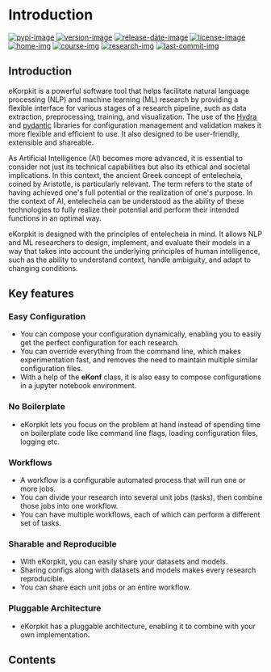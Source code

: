 # Introduction

[![pypi-image]][pypi-url]
[![version-image]][release-url]
[![release-date-image]][release-url]
[![license-image]][license-url]
[![home-img]][home-url]
[![course-img]][course-url]
[![research-img]][research-url]
[![last-commit-img]][last-commit-url]

[pypi-image]: https://badge.fury.io/py/ekorpkit.svg
[pypi-url]: https://pypi.org/project/ekorpkit
[license-image]: https://img.shields.io/github/license/entelecheia/ekorpkit
[license-url]: https://github.com/entelecheia/ekorpkit/blob/main/LICENSE
[version-image]: https://img.shields.io/github/v/release/entelecheia/ekorpkit?sort=semver
[release-date-image]: https://img.shields.io/github/release-date/entelecheia/ekorpkit
[release-url]: https://github.com/entelecheia/ekorpkit/releases

[home-img]: https://img.shields.io/badge/home-entelecheia.me-blue
[home-url]: https://entelecheia.me
[course-img]: https://img.shields.io/badge/course-entelecheia.ai-blue
[course-url]: https://course.entelecheia.ai
[research-img]: https://img.shields.io/badge/research-entelecheia.ai-blue
[research-url]: https://research.entelecheia.ai
[linkedin-img]: https://img.shields.io/badge/LinkedIn-blue?logo=linkedin
[linkedin-url]: https://www.linkedin.com/in/entelecheia/
[last-commit-img]: https://img.shields.io/github/last-commit/entelecheia/lecture?label=last%20update
[last-commit-url]: https://github.com/entelecheia/lecture

## Introduction

eKorpkit is a powerful software tool that helps facilitate natural language processing (NLP) and machine learning (ML) research by providing a flexible interface for various stages of a research pipeline, such as data extraction, preprocessing, training, and visualization. The use of the [Hydra](https://hydra.cc/) and [pydantic](https://pydantic-docs.helpmanual.io) libraries for configuration management and validation makes it more flexible and efficient to use. It also designed to be user-friendly, extensible and shareable.

As Artificial Intelligence (AI) becomes more advanced, it is essential to consider not just its technical capabilities but also its ethical and societal implications. In this context, the ancient Greek concept of entelecheia, coined by Aristotle, is particularly relevant. The term refers to the state of having achieved one's full potential or the realization of one's purpose. In the context of AI, entelecheia can be understood as the ability of these technologies to fully realize their potential and perform their intended functions in an optimal way.

eKorpkit is designed with the principles of entelecheia in mind. It allows NLP and ML researchers to design, implement, and evaluate their models in a way that takes into account the underlying principles of human intelligence, such as the ability to understand context, handle ambiguity, and adapt to changing conditions.

## Key features

### Easy Configuration

- You can compose your configuration dynamically, enabling you to easily get the perfect configuration for each research.
- You can override everything from the command line, which makes experimentation fast, and removes the need to maintain multiple similar configuration files.
- With a help of the **eKonf** class, it is also easy to compose configurations in a jupyter notebook environment.

### No Boilerplate

- eKorpkit lets you focus on the problem at hand instead of spending time on boilerplate code like command line flags, loading configuration files, logging etc.

### Workflows

- A workflow is a configurable automated process that will run one or more jobs.
- You can divide your research into several unit jobs (tasks), then combine those jobs into one workflow.
- You can have multiple workflows, each of which can perform a different set of tasks.

### Sharable and Reproducible

- With eKorpkit, you can easily share your datasets and models.
- Sharing configs along with datasets and models makes every research reproducible.
- You can share each unit jobs or an entire workflow.

### Pluggable Architecture

- eKorpkit has a pluggable architecture, enabling it to combine with your own implementation.

## Contents

```{tableofcontents}

```
